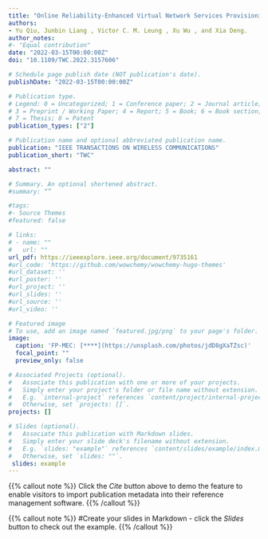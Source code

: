 ```yaml
---
title: "Online Reliability-Enhanced Virtual Network Services Provisioning in Fault-Prone Mobile Edge Cloud, Yu Qiu, Junbin Liang , Victor C. M. Leung , Xu Wu , and Xia Deng."
authors:
- Yu Qiu, Junbin Liang , Victor C. M. Leung , Xu Wu , and Xia Deng.
author_notes:
#- "Equal contribution"
date: "2022-03-15T00:00:00Z"
doi: "10.1109/TWC.2022.3157606"

# Schedule page publish date (NOT publication's date).
publishDate: "2022-03-15T00:00:00Z"

# Publication type.
# Legend: 0 = Uncategorized; 1 = Conference paper; 2 = Journal article;
# 3 = Preprint / Working Paper; 4 = Report; 5 = Book; 6 = Book section;
# 7 = Thesis; 8 = Patent
publication_types: ["2"]

# Publication name and optional abbreviated publication name.
publication: "IEEE TRANSACTIONS ON WIRELESS COMMUNICATIONS"
publication_short: "TWC"

abstract: ""

# Summary. An optional shortened abstract.
#summary: “”

#tags:
#- Source Themes
#featured: false

# links:
# - name: ""
#   url: ""
url_pdf: https://ieeexplore.ieee.org/document/9735161
#url_code: 'https://github.com/wowchemy/wowchemy-hugo-themes'
#url_dataset: ''
#url_poster: ''
#url_project: ''
#url_slides: ''
#url_source: ''
#url_video: ''

# Featured image
# To use, add an image named `featured.jpg/png` to your page's folder. 
image:
  caption: 'FP-MEC: [****](https://unsplash.com/photos/jdD8gXaTZsc)'
  focal_point: ""
  preview_only: false

# Associated Projects (optional).
#   Associate this publication with one or more of your projects.
#   Simply enter your project's folder or file name without extension.
#   E.g. `internal-project` references `content/project/internal-project/index.md`.
#   Otherwise, set `projects: []`.
projects: []

# Slides (optional).
#   Associate this publication with Markdown slides.
#   Simply enter your slide deck's filename without extension.
#   E.g. `slides: "example"` references `content/slides/example/index.md`.
#   Otherwise, set `slides: ""`.
 slides: example
---
```


{{% callout note %}}
Click the *Cite* button above to demo the feature to enable visitors to import publication metadata into their reference management software.
{{% /callout %}}

{{% callout note %}}
#Create your slides in Markdown - click the *Slides* button to check out the example.
{{% /callout %}}